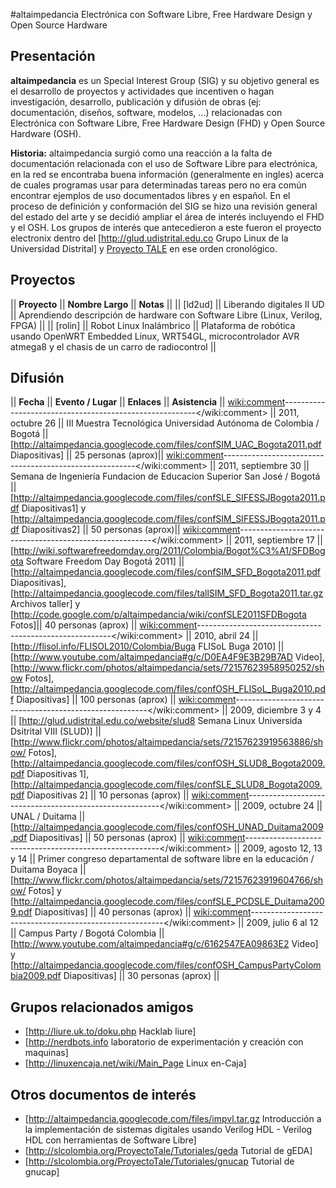 #altaimpedancia
Electrónica con Software Libre, Free Hardware Design y Open Source Hardware
## Presentación
**altaimpedancia** es un Special Interest Group (SIG) y su objetivo general es el desarrollo de proyectos y actividades que incentiven o hagan investigación, desarrollo, publicación y difusión de obras (ej: documentación, diseños, software, modelos, ...) relacionadas con Electrónica con Software Libre, Free Hardware Design (FHD) y Open Source Hardware (OSH).

**Historia:** altaimpedancia surgió como una reacción a la falta de documentación relacionada con el uso de Software Libre para electrónica, en la red se encontraba buena información (generalmente en ingles) acerca de cuales programas usar para determinadas tareas pero no era común encontrar ejemplos de uso documentados libres y en español. En el proceso de definición y conformación del SIG se hizo una revisión general del estado del arte y se decidió ampliar el área de interés incluyendo el FHD y el OSH. Los grupos de interés que antecedieron a este fueron el proyecto electronix dentro del [http://glud.udistrital.edu.co Grupo Linux de la Universidad Distrital] y [Proyecto TALE](http://slcolombia.org/ProyectoTale) en ese orden cronológico.

## Proyectos
|| **Proyecto** || **Nombre Largo** || **Notas** ||
|| [ld2ud] || Liberando digitales II UD || Aprendiendo descripción de hardware con Software Libre (Linux, Verilog, FPGA) ||
|| [rolin] || Robot Linux Inalámbrico || Plataforma de robótica usando OpenWRT Embedded Linux, WRT54GL, microcontrolador AVR atmega8 y el chasis de un carro de radiocontrol ||

## Difusión
|| **Fecha** || **Evento / Lugar** || **Enlaces** || **Asistencia** ||
<wiki:comment>--------------------------------------------------------</wiki:comment>
|| 2011, octubre 26 || III Muestra Tecnológica Universidad Autónoma de Colombia / Bogotá ||[http://altaimpedancia.googlecode.com/files/confSIM_UAC_Bogota2011.pdf Diapositivas] || 25 personas (aprox)||
<wiki:comment>--------------------------------------------------------</wiki:comment>
|| 2011, septiembre 30 || Semana de Ingeniería Fundacion de Educacion Superior San José / Bogotá || [http://altaimpedancia.googlecode.com/files/confSLE_SIFESSJBogota2011.pdf Diapositivas1] y [http://altaimpedancia.googlecode.com/files/confSIM_SIFESSJBogota2011.pdf Diapositivas2] || 50 personas (aprox)||
<wiki:comment>--------------------------------------------------------</wiki:comment>
|| 2011, septiembre 17 || [http://wiki.softwarefreedomday.org/2011/Colombia/Bogot%C3%A1/SFDBogota Software Freedom Day Bogotá 2011] || [http://altaimpedancia.googlecode.com/files/confSIM_SFD_Bogota2011.pdf Diapositivas], [http://altaimpedancia.googlecode.com/files/tallSIM_SFD_Bogota2011.tar.gz Archivos taller] y [http://code.google.com/p/altaimpedancia/wiki/confSLE2011SFDBogota Fotos]|| 40 personas (aprox) ||
<wiki:comment>--------------------------------------------------------</wiki:comment>
|| 2010, abril 24 || [http://flisol.info/FLISOL2010/Colombia/Buga FLISoL Buga 2010] || [http://www.youtube.com/altaimpedancia#g/c/D0EA4F9E3B29B7AD Video], [http://www.flickr.com/photos/altaimpedancia/sets/72157623958950252/show Fotos], [http://altaimpedancia.googlecode.com/files/confOSH_FLISoL_Buga2010.pdf  Diapositivas] || 100 personas (aprox) ||
<wiki:comment>--------------------------------------------------------</wiki:comment>
|| 2009, diciembre 3 y 4 || [http://glud.udistrital.edu.co/website/slud8 Semana Linux Universida Dsitrital VIII (SLUD)] || [http://www.flickr.com/photos/altaimpedancia/sets/72157623919563886/show/ Fotos], [http://altaimpedancia.googlecode.com/files/confOSH_SLUD8_Bogota2009.pdf Diapositivas 1], [http://altaimpedancia.googlecode.com/files/confSLE_SLUD8_Bogota2009.pdf Diapositivas 2] || 10 personas (aprox) ||
<wiki:comment>--------------------------------------------------------</wiki:comment>
|| 2009, octubre 24 || UNAL / Duitama || [http://altaimpedancia.googlecode.com/files/confOSH_UNAD_Duitama2009.pdf Diapositivas] || 50 personas (aprox) ||
<wiki:comment>--------------------------------------------------------</wiki:comment>
|| 2009, agosto 12, 13 y 14 || Primer congreso departamental de software libre en la educación / Duitama Boyaca || [http://www.flickr.com/photos/altaimpedancia/sets/72157623919604766/show/ Fotos] y [http://altaimpedancia.googlecode.com/files/confSLE_PCDSLE_Duitama2009.pdf Diapositivas] || 40 personas (aprox) ||
<wiki:comment>--------------------------------------------------------</wiki:comment>
|| 2009, julio 6 al 12 || Campus Party / Bogotá Colombia || [http://www.youtube.com/altaimpedancia#g/c/6162547EA09863E2 Video] y [http://altaimpedancia.googlecode.com/files/confOSH_CampusPartyColombia2009.pdf Diapositivas] || 30 personas (aprox) ||

## Grupos relacionados amigos
 * [http://liure.uk.to/doku.php Hacklab liure]
 * [http://nerdbots.info laboratorio de experimentación y creación con maquinas]
 * [http://linuxencaja.net/wiki/Main_Page Linux en-Caja]

## Otros documentos de interés
 * [http://altaimpedancia.googlecode.com/files/impvl.tar.gz Introducción a la implementación de sistemas digitales usando Verilog HDL - Verilog HDL con herramientas de Software Libre]
 * [http://slcolombia.org/ProyectoTale/Tutoriales/geda Tutorial de gEDA]
 * [http://slcolombia.org/ProyectoTale/Tutoriales/gnucap Tutorial de gnucap]
